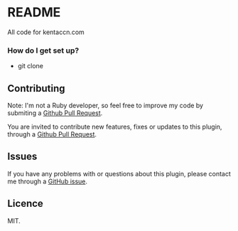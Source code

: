 # README

All code for kentaccn.com

### How do I get set up? ###

* git clone

## Contributing

Note: I'm not a Ruby developer, so feel free to improve my code by submiting a [Github Pull Request](https://bitbucket.org/kentaccn/kentaccn-com/pulls).

You are invited to contribute new features, fixes or updates to this plugin, through a [Github Pull Request](https://bitbucket.org/kentaccn/kentaccn-com/pulls).

## Issues

If you have any problems with or questions about this plugin, please contact me through a [GitHub issue](https://bitbucket.org/kentaccn/kentaccn-com/issues). 

## Licence

MIT.